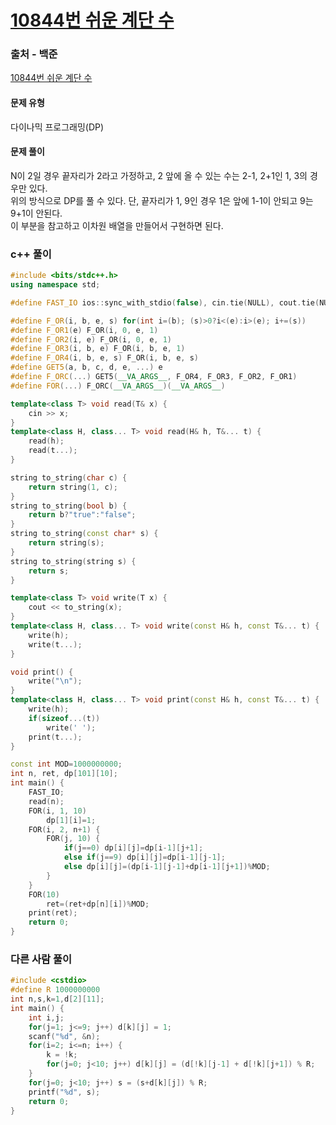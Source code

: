 # [10844번 쉬운 계단 수](https://www.acmicpc.net/problem/10844)

### 출처 - 백준
[10844번 쉬운 계단 수](https://www.acmicpc.net/problem/10844)

#### 문제 유형
다이나믹 프로그래밍(DP)

#### 문제 풀이
N이 2일 경우 끝자리가 2라고 가정하고, 2 앞에 올 수 있는 수는 2-1, 2+1인 1, 3의 경우만 있다.  
위의 방식으로 DP를 풀 수 있다. 단, 끝자리가 1, 9인 경우 1은 앞에 1-1이 안되고 9는 9+1이 안된다.  
이 부분을 참고하고 이차원 배열을 만들어서 구현하면 된다.

### c++ 풀이
```c++
#include <bits/stdc++.h>
using namespace std;

#define FAST_IO ios::sync_with_stdio(false), cin.tie(NULL), cout.tie(NULL)

#define F_OR(i, b, e, s) for(int i=(b); (s)>0?i<(e):i>(e); i+=(s))
#define F_OR1(e) F_OR(i, 0, e, 1)
#define F_OR2(i, e) F_OR(i, 0, e, 1)
#define F_OR3(i, b, e) F_OR(i, b, e, 1)
#define F_OR4(i, b, e, s) F_OR(i, b, e, s)
#define GET5(a, b, c, d, e, ...) e
#define F_ORC(...) GET5(__VA_ARGS__, F_OR4, F_OR3, F_OR2, F_OR1)
#define FOR(...) F_ORC(__VA_ARGS__)(__VA_ARGS__)

template<class T> void read(T& x) {
	cin >> x;
}
template<class H, class... T> void read(H& h, T&... t) {
	read(h);
	read(t...);
}

string to_string(char c) {
	return string(1, c);
}
string to_string(bool b) {
	return b?"true":"false";
}
string to_string(const char* s) {
	return string(s);
}
string to_string(string s) {
	return s;
}

template<class T> void write(T x) {
	cout << to_string(x);
}
template<class H, class... T> void write(const H& h, const T&... t) {
	write(h);
	write(t...);
}

void print() {
	write("\n");
}
template<class H, class... T> void print(const H& h, const T&... t) {
	write(h);
	if(sizeof...(t))
		write(' ');
	print(t...);
}

const int MOD=1000000000;
int n, ret, dp[101][10];
int main() {
    FAST_IO;
    read(n);
    FOR(i, 1, 10)
        dp[1][i]=1;
    FOR(i, 2, n+1) {
        FOR(j, 10) {
            if(j==0) dp[i][j]=dp[i-1][j+1];
            else if(j==9) dp[i][j]=dp[i-1][j-1];
            else dp[i][j]=(dp[i-1][j-1]+dp[i-1][j+1])%MOD;
        }
    }
    FOR(10)
        ret=(ret+dp[n][i])%MOD;
    print(ret);
    return 0;
}
```

### 다른 사람 풀이
```c++
#include <cstdio>
#define R 1000000000
int n,s,k=1,d[2][11];
int main() {
    int i,j;
    for(j=1; j<=9; j++) d[k][j] = 1;
    scanf("%d", &n);
    for(i=2; i<=n; i++) {
        k = !k;
        for(j=0; j<10; j++) d[k][j] = (d[!k][j-1] + d[!k][j+1]) % R;
    }
    for(j=0; j<10; j++) s = (s+d[k][j]) % R;
    printf("%d", s);
    return 0;
}
```